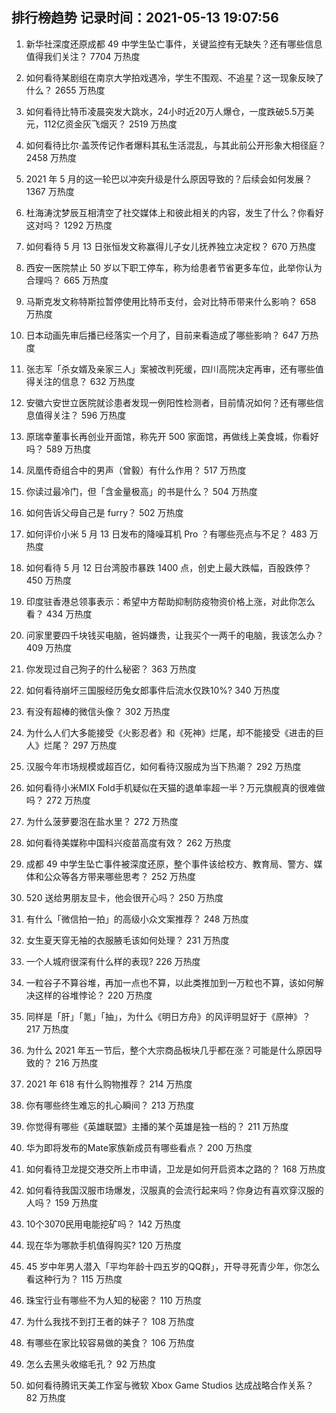 
## 排行榜趋势 记录时间：2021-05-13 19:07:56
  
  1. 新华社深度还原成都 49 中学生坠亡事件，关键监控有无缺失？还有哪些信息值得我们关注？ 7704 万热度
    
  2. 如何看待某剧组在南京大学拍戏遇冷，学生不围观、不追星？这一现象反映了什么？ 2655 万热度
    
  3. 如何看待比特币凌晨突发大跳水，24小时近20万人爆仓，一度跌破5.5万美元，112亿资金灰飞烟灭？ 2519 万热度
    
  4. 如何看待比尔·盖茨传记作者爆料其私生活混乱，与其此前公开形象大相径庭？ 2458 万热度
    
  5. 2021 年 5 月的这一轮巴以冲突升级是什么原因导致的？后续会如何发展？ 1367 万热度
    
  6. 杜海涛沈梦辰互相清空了社交媒体上和彼此相关的内容，发生了什么？你看好这对吗？ 1292 万热度
    
  7. 如何看待 5 月 13 日张恒发文称赢得儿子女儿抚养独立决定权？ 670 万热度
    
  8. 西安一医院禁止 50 岁以下职工停车，称为给患者节省更多车位，此举你认为合理吗？ 665 万热度
    
  9. 马斯克发文称特斯拉暂停使用比特币支付，会对比特币带来什么影响？ 658 万热度
    
  10. 日本动画先审后播已经落实一个月了，目前来看造成了哪些影响？ 647 万热度
    
  11. 张志军「杀女婿及亲家三人」案被改判死缓，四川高院决定再审，还有哪些值得关注的信息？ 632 万热度
    
  12. 安徽六安世立医院就诊患者发现一例阳性检测者，目前情况如何？还有哪些信息值得关注？ 596 万热度
    
  13. 原瑞幸董事长再创业开面馆，称先开 500 家面馆，再做线上美食城，你看好吗？ 589 万热度
    
  14. 凤凰传奇组合中的男声（曾毅）有什么作用？ 517 万热度
    
  15. 你读过最冷门，但「含金量极高」的书是什么？ 504 万热度
    
  16. 如何告诉父母自己是 furry？ 502 万热度
    
  17. 如何评价小米 5 月 13 日发布的降噪耳机 Pro ？有哪些亮点与不足？ 483 万热度
    
  18. 如何看待 5 月 12 日台湾股市暴跌 1400 点，创史上最大跌幅，百股跌停？ 450 万热度
    
  19. 印度驻香港总领事表示：希望中方帮助抑制防疫物资价格上涨，对此你怎么看？ 434 万热度
    
  20. 问家里要四千块钱买电脑，爸妈嫌贵，让我买个一两千的电脑，我该怎么办？ 409 万热度
    
  21. 你发现过自己狗子的什么秘密？ 363 万热度
    
  22. 如何看待崩坏三国服经历兔女郎事件后流水仅跌10%? 340 万热度
    
  23. 有没有超棒的微信头像？ 302 万热度
    
  24. 为什么人们大多能接受《火影忍者》和《死神》烂尾，却不能接受《进击的巨人》烂尾？ 297 万热度
    
  25. 汉服今年市场规模或超百亿，如何看待汉服成为当下热潮？ 292 万热度
    
  26. 如何看待小米MIX Fold手机疑似在天猫的退单率超一半？万元旗舰真的很难做吗？ 272 万热度
    
  27. 为什么菠萝要泡在盐水里？ 272 万热度
    
  28. 如何看待美媒称中国科兴疫苗高度有效？ 262 万热度
    
  29. 成都 49 中学生坠亡事件被深度还原，整个事件该给校方、教育局、警方、媒体和公众等各方带来哪些思考？ 252 万热度
    
  30. 520 送给男朋友显卡，他会很开心吗？ 250 万热度
    
  31. 有什么「微信拍一拍」的高级小众文案推荐？ 248 万热度
    
  32. 女生夏天穿无袖的衣服腋毛该如何处理？ 231 万热度
    
  33. 一个人城府很深有什么样的表现? 226 万热度
    
  34. 一粒谷子不算谷堆，再加一点也不算，以此类推加到一万粒也不算，该如何解决这样的谷堆悖论？ 220 万热度
    
  35. 同样是「肝」「氪」「抽」，为什么《明日方舟》的风评明显好于《原神》？ 217 万热度
    
  36. 为什么 2021 年五一节后，整个大宗商品板块几乎都在涨？可能是什么原因导致的？ 216 万热度
    
  37. 2021 年 618 有什么购物推荐？ 214 万热度
    
  38. 你有哪些终生难忘的扎心瞬间？ 213 万热度
    
  39. 你觉得有哪些《英雄联盟》主播的某个英雄是独一档的？ 211 万热度
    
  40. 华为即将发布的Mate家族新成员有哪些看点？ 200 万热度
    
  41. 如何看待卫龙提交港交所上市申请，卫龙是如何开启资本之路的？ 168 万热度
    
  42. 如何看待我国汉服市场爆发，汉服真的会流行起来吗？你身边有喜欢穿汉服的人吗？ 159 万热度
    
  43. 10个3070民用电能挖矿吗？ 142 万热度
    
  44. 现在华为哪款手机值得购买? 120 万热度
    
  45. 45 岁中年男人潜入「平均年龄十四五岁的QQ群」，开导寻死青少年，你怎么看这种行为？ 115 万热度
    
  46. 珠宝行业有哪些不为人知的秘密？ 110 万热度
    
  47. 为什么我找不到打王者的妹子？ 108 万热度
    
  48. 有哪些在家比较容易做的美食？ 106 万热度
    
  49. 怎么去黑头收缩毛孔？ 92 万热度
    
  50. 如何看待腾讯天美工作室与微软 Xbox Game Studios 达成战略合作关系？ 82 万热度
    